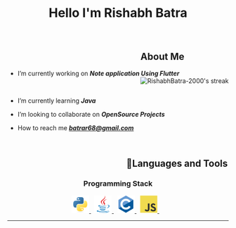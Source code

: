 

<h1 align="center">Hello I'm Rishabh Batra</h1>
<h3 align="center"></h3>
<br/>


## &nbsp;&nbsp;&nbsp; &nbsp;&nbsp;&nbsp; &nbsp;&nbsp;&nbsp; &nbsp;&nbsp;&nbsp; &nbsp;&nbsp;&nbsp; &nbsp;&nbsp;&nbsp; &nbsp;&nbsp;&nbsp;&nbsp;&nbsp;&nbsp; &nbsp;&nbsp;&nbsp; &nbsp;&nbsp;&nbsp; &nbsp;&nbsp;&nbsp; &nbsp;&nbsp;&nbsp; &nbsp;&nbsp;&nbsp; &nbsp;&nbsp;&nbsp;&nbsp;&nbsp; &nbsp;&nbsp;&nbsp; About Me

-  I’m currently working on ***Note application Using Flutter***
<a href="https://github.com/RishabhBatra-2000/github-readme-streak-stats"> <img align ="right" alt="RishabhBatra-2000's streak" src="https://github-readme-streak-stats.herokuapp.com/?user=RishabhBatra-2000&theme=vue-dark&hide_border=true&stroke=0000"/> </a>

<br/>

-  I’m currently learning ***Java***

-  I’m looking to collaborate on ***OpenSource Projects***

-  How to reach me ***batrar68@gmail.com***
<br/>

<center>
 
##  &nbsp;&nbsp;&nbsp; &nbsp;&nbsp;&nbsp; &nbsp;&nbsp;&nbsp; &nbsp;&nbsp;&nbsp; &nbsp;&nbsp;&nbsp; &nbsp;&nbsp;&nbsp; &nbsp;&nbsp;&nbsp;&nbsp;&nbsp;&nbsp; &nbsp;&nbsp;&nbsp; &nbsp;&nbsp;&nbsp; &nbsp;&nbsp;&nbsp; &nbsp;&nbsp;&nbsp; &nbsp;&nbsp;&nbsp; &nbsp;&nbsp;&nbsp;🚀Languages and Tools

</center>
<!-- <h3 align="center">Languages and Tools:</h3> -->
<h3 align="center">Programming Stack</h3>
<p align="center">
<a href="https://www.python.org" target="_blank" rel="noreferrer"> <img src="https://raw.githubusercontent.com/devicons/devicon/master/icons/python/python-original.svg" alt="python" width="40" height="40"/> </a> &nbsp;
<a href="https://www.java.com" target="_blank" rel="noreferrer"> <img src="https://raw.githubusercontent.com/devicons/devicon/master/icons/java/java-original.svg" alt="java" width="40" height="40"/> </a>&nbsp;
<a href="https://www.cprogramming.com/" target="_blank" rel="noreferrer"> <img src="https://raw.githubusercontent.com/devicons/devicon/master/icons/c/c-original.svg" alt="c" width="40" height="40"/> </a> &nbsp;
<a href="https://developer.mozilla.org/en-US/docs/Web/JavaScript" target="_blank" rel="noreferrer"> <img src="https://raw.githubusercontent.com/devicons/devicon/master/icons/javascript/javascript-original.svg" alt="javascript" width="40" height="40"/> </a> &nbsp;
 &nbsp;
</p></center>
<hr/>
